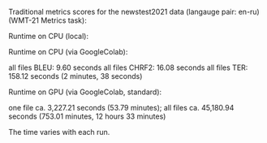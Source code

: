 Traditional metrics scores for the newstest2021 data (langauge pair: en-ru)(WMT-21 Metrics task):

Runtime on CPU (local):

Runtime on CPU (via GoogleColab):

all files BLEU: 9.60 seconds
all files CHRF2: 16.08 seconds
all files TER: 158.12 seconds (2 minutes, 38 seconds) 

Runtime on GPU (via GoogleColab, standard):

one file ca. 3,227.21 seconds (53.79 minutes); all files ca. 45,180.94 seconds (753.01 minutes, 12 hours 33 minutes)

The time varies with each run.
